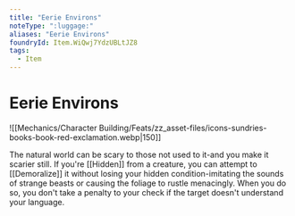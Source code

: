```yaml
---
title: "Eerie Environs"
noteType: ":luggage:"
aliases: "Eerie Environs"
foundryId: Item.WiQwj7YdzUBLtJZ8
tags:
  - Item
---
```


# Eerie Environs
![[Mechanics/Character Building/Feats/zz_asset-files/icons-sundries-books-book-red-exclamation.webp|150]]

The natural world can be scary to those not used to it-and you make it scarier still. If you're [[Hidden]] from a creature, you can attempt to [[Demoralize]] it without losing your hidden condition-imitating the sounds of strange beasts or causing the foliage to rustle menacingly. When you do so, you don't take a penalty to your check if the target doesn't understand your language.

